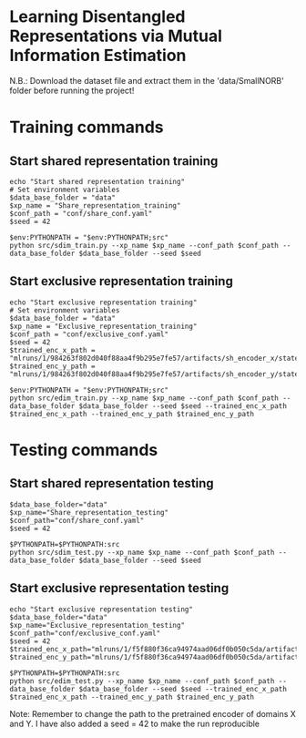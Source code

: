 # Learning Disentangled Representations via Mutual Information Estimation

N.B.: Download the dataset file and extract them in the 'data/SmallNORB' folder before running the project!

# Training commands
## Start shared representation training

	echo "Start shared representation training"
	# Set environment variables
	$data_base_folder = "data"
	$xp_name = "Share_representation_training"
	$conf_path = "conf/share_conf.yaml"
	$seed = 42

	$env:PYTHONPATH = "$env:PYTHONPATH;src"
	python src/sdim_train.py --xp_name $xp_name --conf_path $conf_path --data_base_folder $data_base_folder --seed $seed

## Start exclusive representation training
	echo "Start exclusive representation training"
	# Set environment variables
	$data_base_folder = "data"
	$xp_name = "Exclusive_representation_training"
	$conf_path = "conf/exclusive_conf.yaml"
	$seed = 42
	$trained_enc_x_path = "mlruns/1/984263f802d040f88aa4f9b295e7fe57/artifacts/sh_encoder_x/state_dict.pth"
	$trained_enc_y_path = "mlruns/1/984263f802d040f88aa4f9b295e7fe57/artifacts/sh_encoder_y/state_dict.pth"

	$env:PYTHONPATH = "$env:PYTHONPATH;src"
	python src/edim_train.py --xp_name $xp_name --conf_path $conf_path --data_base_folder $data_base_folder --seed $seed --trained_enc_x_path $trained_enc_x_path --trained_enc_y_path $trained_enc_y_path

# Testing commands
## Start shared representation testing
	$data_base_folder="data"
	$xp_name="Share_representation_testing"
	$conf_path="conf/share_conf.yaml"
	$seed = 42

	$PYTHONPATH=$PYTHONPATH:src 
	python src/sdim_test.py --xp_name $xp_name --conf_path $conf_path --data_base_folder $data_base_folder --seed $seed

## Start exclusive representation testing
	echo "Start exclusive representation testing"
	$data_base_folder="data"
	$xp_name="Exclusive_representation_testing"
	$conf_path="conf/exclusive_conf.yaml"
	$seed = 42
	$trained_enc_x_path="mlruns/1/f5f880f36ca94974aad06df0b050c5da/artifacts/sh_encoder_x/state_dict.pth"
	$trained_enc_y_path="mlruns/1/f5f880f36ca94974aad06df0b050c5da/artifacts/sh_encoder_y/state_dict.pth"

	$PYTHONPATH=$PYTHONPATH:src 
	python src/edim_test.py --xp_name $xp_name --conf_path $conf_path --data_base_folder $data_base_folder --seed $seed --trained_enc_x_path $trained_enc_x_path --trained_enc_y_path $trained_enc_y_path


Note: Remember to change the path to the pretrained encoder of domains X and Y. I have also added a seed = 42 to make the run reproducible
